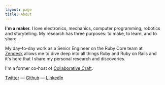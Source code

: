 ```yaml
---
layout: page
title: About
---
```


**I'm a maker.** I love electronics, mechanics, computer programming, robotics and storytelling. My research has three purposes: to make, to learn, and to share.

My day-to-day work as a Senior Engineer on the Ruby Core team at [Zendesk](https://zendesk.com) allows me to dive deep into all things Ruby and Ruby on Rails and it's here that I share my personal research and discoveries.

I'm a former co-host of [Collaborative Craft](https://8thlight.com/blog/collaborative-craft/).

[Twitter](https://twitter.com/thomascountz) — [Github](https://github.com/thomascountz) — [LinkedIn](https://www.linkedin.com/in/thomas-countz-8b0951135/)


